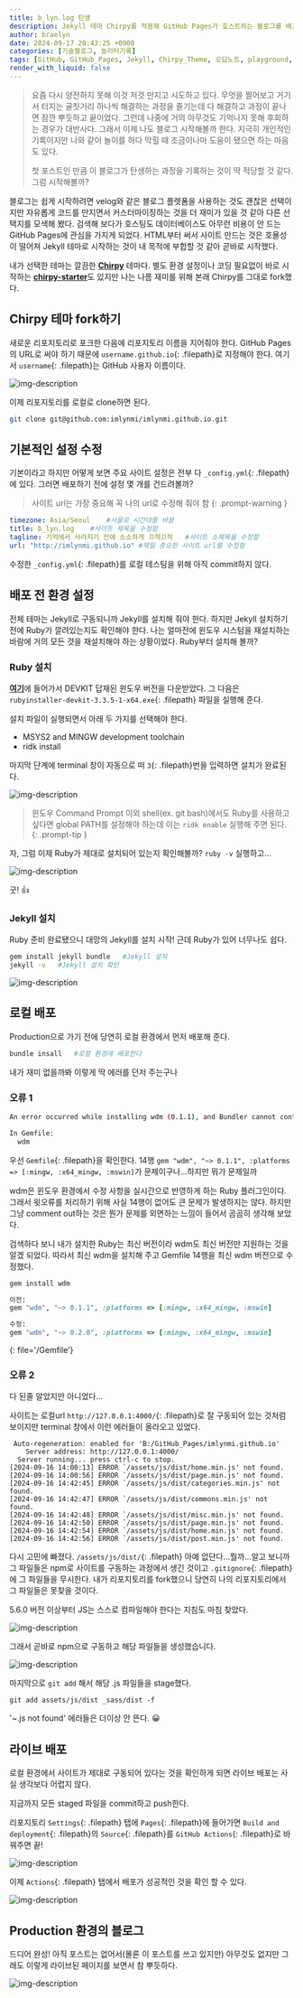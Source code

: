 ```yaml
---
title: b_lyn.log 탄생
description: Jekyll 테마 Chirpy를 적용해 GitHub Pages가 호스트하는 블로그를 배포하는 과정 및 겪은 오류
author: braelyn
date: 2024-09-17 20:43:25 +0900
categories: [기술블로그, 놀리터기록]
tags: [GitHub, GitHub_Pages, Jekyll, Chirpy_Theme, 오답노트, playground, 기록]
render_with_liquid: false
---
```


> 요즘 다시 양전하지 못해 이것 저것 만지고 시도하고 있다. 무엇을 찔어보고 거기서 터지는 골칫거리 하나씩 해결하는 과정을 즐기는데 다 해결하고 과정이 끝나면 잠깐 뿌듯하고 끝이었다. 그런데 나중에 거의 아무것도 기억나지 못해 후회하는 경우가 대반사다. 그래서 이제 나도 블로그 시작해볼까 한다. 지극히 개인적인 기록이지만 나와 같이 놀이를 하다 막힐 때 조금이나마 도움이 됐으면 하는 마음도 있다. 
>
>첫 포스트인 만큼 이 블로그가 탄생하는 과정을 기록하는 것이 딱 적당할 것 같다. 그럼 시작해볼까?


블로그는 쉽게 시작하려면 velog와 같은 블로그 플렛폼을 사용하는 것도 괜찮은 선택이지만 자유롭게 코드를 만지면서 커스터마이징하는 것을 더 재미가 있을 것 같아 다른 선택지를 모색해 봤다. 검색해 보다가 호스팅도 데이터베이스도 아무런 비용이 안 드는 GitHub Pages에 관심을 가지게 되었다. HTML부터 써서 사이트 만드는 것은 호욜성이 떨어져 Jekyll 테마로 시작하는 것이 내 목적에 부합할 것 같아 곧바로 시작했다.

내가 선택한 테마는 깔끔한 [**Chirpy**](https://github.com/cotes2020/jekyll-theme-chirpy) 테마다. 별도 환경 설정이나 코딩 필요없이 바로 시작하는 [**chirpy-starter**](https://github.com/cotes2020/chirpy-starter)도 있지만 나는 나름 재미를 위해 본래 Chirpy를 그대로 fork했다.

## Chirpy 테마 fork하기

새로운 리포지토리로 포크한 다음에 리포지토리 이름을 지어줘야 한다. GitHub Pages의 URL로 써야 하기 때문에 `username.github.io`{: .filepath}로 지정해야 한다. 여기서 `username`{: .filepath}는 GitHub 사용자 이름이다.

![img-description](/assets/img/post_240917/1.png)

이제 리포지토리를 로컬로 clone하면 된다.

```bash
git clone git@github.com:imlynmi/imlynmi.github.io.git
```

## 기본적인 설정 수정

기본이라고 하지만 어떻게 보면 주요 사이트 설정은 전부 다 `_config.yml`{: .filepath}에 있다. 그러면 배포하기 전에 설정 몇 개를 건드려볼까?

> 사이트 url는 가장 중요해 꼭 나의 url로 수정해 줘야 함
{: .prompt-warning }

```yaml
timezone: Asia/Seoul    #서울로 시간대를 바꿈
title: b_lyn.log    #사이트 제목을 수정함
tagline: 기억에서 사라지기 전에 소소하게 끄적끄적   #사이트 소제목을 수정함
url: "http://imlynmi.github.io" #제일 중요한 사이트 url를 수정함
```

수정한 `_config.yml`{: .filepath}를 로컬 테스팅을 위해 아직 commit하지 않다.

## 배포 전 환경 설정

전체 테마는 Jekyll로 구동되니까 Jekyll를 설치해 줘야 한다. 하지만 Jekyll 설치하기 전에 Ruby가 깔려있는지도 확인해야 한다. 나는 얼마전에 윈도우 시스텀을 재설치하는 바람에 거의 모든 것을 재설치해야 하는 상황이었다. Ruby부터 설치해 볼까?

### Ruby 설치

[**여기**](https://rubyinstaller.org/downloads/)에 들어가서 DEVKIT 답재된 윈도우 버전을 다운받았다. 그 다음은 `rubyinstaller-devkit-3.3.5-1-x64.exe`{: .filepath} 파일을 실행해 준다.

설치 파일이 실행되면서 아래 두 가지를 선택해야 한다.
- MSYS2 and MINGW development toolchain
- ridk install

마지막 단계에 terminal 창이 자동으로 떠 `3`{: .filepath}번을 입력하면 설치가 완료된다.

![img-description](/assets/img/post_240917/2.png)

> 윈도우 Command Prompt 이외 shell(ex. git bash)에서도 Ruby를 사용하고 싶다면 global PATH를 설정해야 하는데 이는 `ridk enable` 실행해 주면 된다.
{: .prompt-tip }

자, 그럼 이제 Ruby가 제대로 설치되어 있는지 확인해볼까? `ruby -v` 실행하고...

![img-description](/assets/img/post_240917/3.png)

굿! 👍	

### Jekyll 설치

Ruby 준비 완료됐으니 대망의 Jekyll를 설치 시작!
근데 Ruby가 있어 너무나도 쉽다.

```bash
gem install jekyll bundle   #Jekyll 설치
jekyll -v   #Jekyll 설치 확인
```

![img-description](/assets/img/post_240917/4.png)

## 로컬 배포

Production으로 가기 전에 당연히 로컬 환경에서 먼저 배포해 준다.

```bash
bundle insall   #로컬 환경에 배포한다
```

내가 재미 없을까봐 이렇게 딱 에러를 던저 주는구나 

### 오류 1

```bash
An error occurred while installing wdm (0.1.1), and Bundler cannot continue.

In Gemfile:
  wdm
```

우선 `Gemfile`{: .filepath}을 확인한다. 14행 `gem "wdm", "~> 0.1.1", :platforms => [:mingw, :x64_mingw, :mswin]`가 문제이구나...하지만 뭐가 문제일까

wdm은 윈도우 환경에서 수정 사항을 실시간으로 반영하게 하는 Ruby 플러그인이다. 그래서 윗오류를 처리하기 위해 사실 14행이 없어도 큰 문제가 발생하지는 않다. 하지만 그냥 comment out하는 것은 뭔가 문제를 외면하는 느낌이 들어서 곰곰히 생각해 보았다.

검색하다 보니 내가 설치한 Ruby는 최신 버전이라 wdm도 최신 버전만 지원하는 것을 알겠 되었다. 따라서 최신 wdm을 설치해 주고 Gemfile 14행을 최신 wdm 버전으로 수정했다.

```bash
gem install wdm
```

```ruby
이전:
gem "wdm", "~> 0.1.1", :platforms => [:mingw, :x64_mingw, :mswin]

수정:
gem "wdm", "~> 0.2.0", :platforms => [:mingw, :x64_mingw, :mswin]
```
{: file='/Gemfile'}

### 오류 2

다 된줄 알았지만 아니었다...

사이트는 로컬url `http://127.0.0.1:4000/`{: .filepath}로 잘 구동되어 있는 것처럼 보이지만 terminal 창에서 이런 에러들이 올라오고 있었다.

```shell
 Auto-regeneration: enabled for 'B:/GitHub_Pages/imlynmi.github.io'
    Server address: http://127.0.0.1:4000/
  Server running... press ctrl-c to stop.
[2024-09-16 14:00:13] ERROR `/assets/js/dist/home.min.js' not found.
[2024-09-16 14:00:56] ERROR `/assets/js/dist/page.min.js' not found.
[2024-09-16 14:42:45] ERROR `/assets/js/dist/categories.min.js' not found.
[2024-09-16 14:42:47] ERROR `/assets/js/dist/commons.min.js' not found.
[2024-09-16 14:42:48] ERROR `/assets/js/dist/misc.min.js' not found.
[2024-09-16 14:42:50] ERROR `/assets/js/dist/page.min.js' not found.
[2024-09-16 14:42:54] ERROR `/assets/js/dist/home.min.js' not found.
[2024-09-16 14:42:56] ERROR `/assets/js/dist/post.min.js' not found.
```

다시 고민에 빠졌다. `/assets/js/dist/`{: .filepath} 아예 없단다...뭘까...알고 보니까 그 파일들은 npm로 사이트를 구동하는 과정에서 생긴 것이고 `.gitignore`{: .filepath}에 그 파일들을 무시한다. 내가 리포지토리를 fork했으니 당연히 나의 리포지토리에서 그 파일들은 못찾을 것이다.

5.6.0 버전 이상부터 JS는 스스로 컴파일해야 한다는 지침도 마침 찾았다.

![img-description](/assets/img/post_240917/5.png)

그래서 곧바로 npm으로 구동하고 해당 파일들을 생성했습니다.

![img-description](/assets/img/post_240917/6.png)

마지막으로 `git add` 해서 해당 .js 파일들을 stage했다.

```shell
git add assets/js/dist _sass/dist -f
```
'~.js not found' 에러들은 더이상 안 뜬다. 😀

## 라이브 배포

로컬 환경에서 사이트가 제대로 구동되어 있다는 것을 확인하게 되면 라이브 배포는 사실 생각보다 어렵지 않다.

지금까지 모든 staged 파일을 commit하고 push한다.

리포지토리 `Settings`{: .filepath} 탭에 `Pages`{: .filepath}에 들어가면 `Build and deployment`{: .filepath}의 `Source`{: .filepath}를 `GitHub Actions`{: .filepath}로 바꿔주면 끝!

![img-description](/assets/img/post_240917/7.png)

이제 `Actions`{: .filepath} 탭에서 배포가 성공적인 것을 확인 할 수 있다.

![img-description](/assets/img/post_240917/8.png)

## Production 환경의 블로그

드디어 완성!
아직 포스트는 없어서(몰론 이 포스트를 쓰고 있지만) 아무것도 없지만 그래도 이렇게 라이브된 페이지를 보면서 참 뿌듯하다.

![img-description](/assets/img/post_240917/9.png)